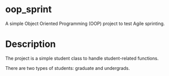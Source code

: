 # oop_sprint

A simple Object Oriented Programming (OOP) project to test Agile sprinting.

# Description
The project is a simple student class to handle student-related functions.

There are two types of students: graduate and undergrads.
